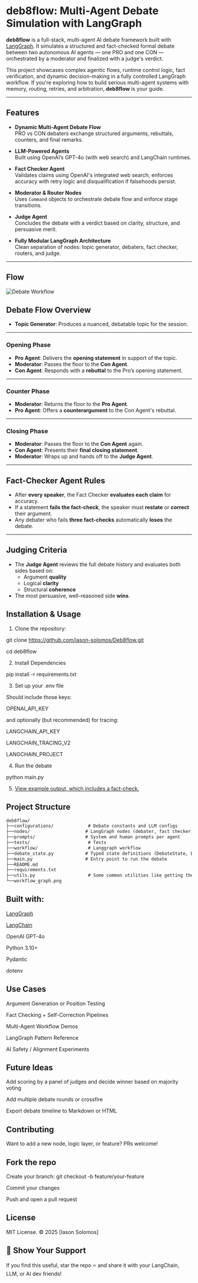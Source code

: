 # deb8flow: Multi-Agent Debate Simulation with LangGraph

**deb8flow** is a full-stack, multi-agent AI debate framework built with [LangGraph](https://github.com/langchain-ai/langgraph). It simulates a structured and fact-checked formal debate between two autonomous AI agents — one PRO and one CON — orchestrated by a moderator and finalized with a judge's verdict.

This project showcases complex agentic flows, runtime control logic, fact verification, and dynamic decision-making in a fully controlled LangGraph workflow. If you're exploring how to build serious multi-agent systems with memory, routing, retries, and arbitration, **deb8flow** is your guide.

---

## Features

- **Dynamic Multi-Agent Debate Flow**  
  PRO vs CON debaters exchange structured arguments, rebuttals, counters, and final remarks.

- **LLM-Powered Agents**  
  Built using OpenAI’s GPT-4o (with web search) and LangChain runtimes.

- **Fact Checker Agent**  
  Validates claims using OpenAI's integrated web search; enforces accuracy with retry logic and disqualification if falsehoods persist.

- **Moderator & Router Nodes**  
  Uses `Command` objects to orchestrate debate flow and enforce stage transitions.

- **Judge Agent**  
  Concludes the debate with a verdict based on clarity, structure, and persuasive merit.

- **Fully Modular LangGraph Architecture**  
  Clean separation of nodes: topic generator, debaters, fact checker, routers, and judge.

---


## Flow

![Debate Workflow](assets/workflow.png)


## Debate Flow Overview

- **Topic Generator**: Produces a nuanced, debatable topic for the session.

---

### Opening Phase
- **Pro Agent**: Delivers the **opening statement** in support of the topic.
- **Moderator**: Passes the floor to the **Con Agent**.
- **Con Agent**: Responds with a **rebuttal** to the Pro’s opening statement.

---

### Counter Phase
- **Moderator**: Returns the floor to the **Pro Agent**.
- **Pro Agent**: Offers a **counterargument** to the Con Agent's rebuttal.

---

### Closing Phase
- **Moderator**: Passes the floor to the **Con Agent** again.
- **Con Agent**: Presents their **final closing statement**.
- **Moderator**: Wraps up and hands off to the **Judge Agent**.

---

## Fact-Checker Agent Rules

- After **every speaker**, the Fact Checker **evaluates each claim** for accuracy.
- If a statement **fails the fact-check**, the speaker must **restate** or **correct** their argument.
- Any debater who fails **three fact-checks** automatically **loses** the debate.

---

## Judging Criteria

- The **Judge Agent** reviews the full debate history and evaluates both sides based on:
  - Argument **quality**
  - Logical **clarity**
  - Structural **coherence**
- The most persuasive, well-reasoned side **wins**.



## Installation & Usage

1) Clone the repository:

git clone https://github.com/iason-solomos/Deb8flow.git

cd deb8flow

2) Install Dependencies

pip install -r requirements.txt

3) Set up your .env file

Should include those keys:

OPENAI_API_KEY

and optionally (but recommended) for tracing:

LANGCHAIN_API_KEY

LANGCHAIN_TRACING_V2

LANGCHAIN_PROJECT

4) Run the debate

python main.py

5) [View example output, which includes a fact-check.](./examples/example_output.txt)

## Project Structure

```markdown
deb8flow/
├──configurations/             # Debate constants and LLM configs
├──nodes/                     # LangGraph nodes (debater, fact checker, etc.)
├──prompts/                   # System and human prompts per agent                 
├──tests/                      # Tests
├──workflow/                   # Langgraph workflow
├──debate_state.py            # Typed state definitions (DebateState, DebateMessage)
├──main.py                    # Entry point to run the debate
├──README.md
├──requirements.txt
├──utils.py                    # Some common utilities like getting the debate history
└──workflow_graph.png
```

## Built with:

[LangGraph](https://langchain-ai.github.io/langgraph/tutorials/introduction/) <br/>

[LangChain](https://python.langchain.com/docs/introduction/) <br/>

OpenAI GPT-4o

Python 3.10+

Pydantic

dotenv

## Use Cases

Argument Generation or Position Testing

Fact Checking + Self-Correction Pipelines

Multi-Agent Workflow Demos

LangGraph Pattern Reference

AI Safety / Alignment Experiments

## Future Ideas
Add scoring by a panel of judges and decide winner based on majority voting

Add multiple debate rounds or crossfire

Export debate timeline to Markdown or HTML

## Contributing
Want to add a new node, logic layer, or feature? PRs welcome!

## Fork the repo

Create your branch: git checkout -b feature/your-feature

Commit your changes

Push and open a pull request

## License
MIT License.
© 2025 [Iason Solomos]

## 🌟 Show Your Support
If you find this useful, star the repo ⭐ and share it with your LangChain, LLM, or AI dev friends!